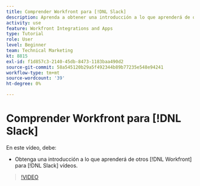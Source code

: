 ```yaml
---
title: Comprender Workfront para [!DNL Slack]
description: Aprenda a obtener una introducción a lo que aprenderá de otros [!DNL Workfront] para vídeos de Slack.
activity: use
feature: Workfront Integrations and Apps
type: Tutorial
role: User
level: Beginner
team: Technical Marketing
kt: 8815
exl-id: f1d857c3-2140-45db-8473-1183baa490d2
source-git-commit: 58a545120b29a5f492344b89b77235e548e94241
workflow-type: tm+mt
source-wordcount: '39'
ht-degree: 0%

---
```


# Comprender Workfront para [!DNL Slack]

En este vídeo, debe:

* Obtenga una introducción a lo que aprenderá de otros [!DNL Workfront] para [!DNL Slack] vídeos.

>[!VIDEO](https://video.tv.adobe.com/v/335116/?quality=12)
